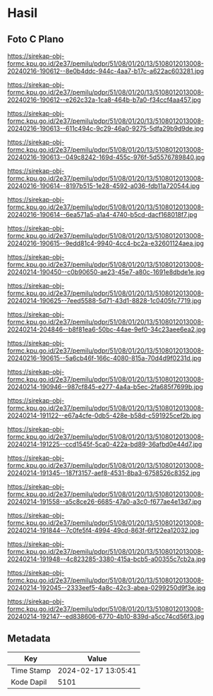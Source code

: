 # Hasil

## Foto C Plano

https://sirekap-obj-formc.kpu.go.id/2e37/pemilu/pdpr/51/08/01/20/13/5108012013008-20240216-190612--8e0b4ddc-944c-4aa7-b17c-a622ac603281.jpg

https://sirekap-obj-formc.kpu.go.id/2e37/pemilu/pdpr/51/08/01/20/13/5108012013008-20240216-190612--e262c32a-1ca8-464b-b7a0-f34ccf4aa457.jpg

https://sirekap-obj-formc.kpu.go.id/2e37/pemilu/pdpr/51/08/01/20/13/5108012013008-20240216-190613--611c494c-9c29-46a0-9275-5dfa29b9d9de.jpg

https://sirekap-obj-formc.kpu.go.id/2e37/pemilu/pdpr/51/08/01/20/13/5108012013008-20240216-190613--049c8242-169d-455c-976f-5d5576789840.jpg

https://sirekap-obj-formc.kpu.go.id/2e37/pemilu/pdpr/51/08/01/20/13/5108012013008-20240216-190614--8197b515-1e28-4592-a036-fdb11a720544.jpg

https://sirekap-obj-formc.kpu.go.id/2e37/pemilu/pdpr/51/08/01/20/13/5108012013008-20240216-190614--6ea571a5-a1a4-4740-b5cd-dacf168018f7.jpg

https://sirekap-obj-formc.kpu.go.id/2e37/pemilu/pdpr/51/08/01/20/13/5108012013008-20240216-190615--9edd81c4-9940-4cc4-bc2a-e32601124aea.jpg

https://sirekap-obj-formc.kpu.go.id/2e37/pemilu/pdpr/51/08/01/20/13/5108012013008-20240214-190450--c0b90650-ae23-45e7-a80c-1691e8dbde1e.jpg

https://sirekap-obj-formc.kpu.go.id/2e37/pemilu/pdpr/51/08/01/20/13/5108012013008-20240214-190625--7eed5588-5d71-43d1-8828-1c0405fc7719.jpg

https://sirekap-obj-formc.kpu.go.id/2e37/pemilu/pdpr/51/08/01/20/13/5108012013008-20240214-204846--b8f81ea6-50bc-44ae-9ef0-34c23aee6ea2.jpg

https://sirekap-obj-formc.kpu.go.id/2e37/pemilu/pdpr/51/08/01/20/13/5108012013008-20240216-190615--5a6cb46f-166c-4080-815a-70d4d9f0231d.jpg

https://sirekap-obj-formc.kpu.go.id/2e37/pemilu/pdpr/51/08/01/20/13/5108012013008-20240214-190946--987cf845-e277-4a4a-b5ec-2fa685f7699b.jpg

https://sirekap-obj-formc.kpu.go.id/2e37/pemilu/pdpr/51/08/01/20/13/5108012013008-20240214-191122--e67a4cfe-0db5-428e-b58d-c591925cef2b.jpg

https://sirekap-obj-formc.kpu.go.id/2e37/pemilu/pdpr/51/08/01/20/13/5108012013008-20240214-191225--ccd1545f-5ca0-422a-bd89-36afbd0e44d7.jpg

https://sirekap-obj-formc.kpu.go.id/2e37/pemilu/pdpr/51/08/01/20/13/5108012013008-20240214-191345--187f3157-aef8-4531-8ba3-6758526c8352.jpg

https://sirekap-obj-formc.kpu.go.id/2e37/pemilu/pdpr/51/08/01/20/13/5108012013008-20240214-191558--a5c8ce26-6685-47a0-a3c0-f677ae4e13d7.jpg

https://sirekap-obj-formc.kpu.go.id/2e37/pemilu/pdpr/51/08/01/20/13/5108012013008-20240214-191844--7c0fe5f4-4994-49cd-863f-6f122ea12032.jpg

https://sirekap-obj-formc.kpu.go.id/2e37/pemilu/pdpr/51/08/01/20/13/5108012013008-20240214-191948--4c823285-3380-415a-bcb5-a00355c7cb2a.jpg

https://sirekap-obj-formc.kpu.go.id/2e37/pemilu/pdpr/51/08/01/20/13/5108012013008-20240214-192045--2333eef5-4a8c-42c3-abea-0299250d9f3e.jpg

https://sirekap-obj-formc.kpu.go.id/2e37/pemilu/pdpr/51/08/01/20/13/5108012013008-20240214-192147--ed838606-6770-4b10-839d-a5cc74cd56f3.jpg


## Metadata

| Key        | Value               |
| ---------- | ------------------- |
| Time Stamp | 2024-02-17 13:05:41 |
| Kode Dapil | 5101                |



